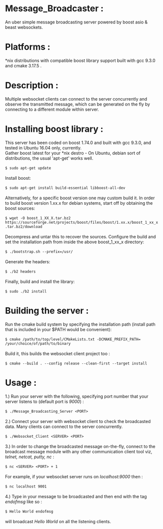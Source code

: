 # Message_Broadcaster :
An uber simple message broadcasting server powered by boost asio & beast websockets.

# Platforms :
*nix distributions with compatible boost library support built with gcc 9.3.0 and cmake 3.17.5 .

# Description :
Multiple websocket clients can connect to the server concurrently and observe the transmitted message, which can be generated on the fly by connecting to a different module within server.

# Installing boost library :
This server has been coded on boost 1.74.0 and built with gcc 9.3.0, and tested in Ubuntu 16.04 only, currently.
<br>Gather boost latest for your *nix destro - On Ubuntu, debian sort of distributions, the usual 'apt-get' works well.<br><br>
    `
    $ sudo apt-get update    
    `
<br><br>Install boost:<br><br>
    `
    $ sudo apt-get install build-essential libboost-all-dev
    `
<br><br>Alternatively, for a specific boost version one may custom build it. In order to build boost version 1.xx.x for debian systems, start off by obtaining the boost sources:<br><br>
    `
    $ wget -O boost_1_XX_X.tar.bz2 https://sourceforge.net/projects/boost/files/boost/1.xx.x/boost_1_xx_x.tar.bz2/download
    `
<br><br>Decompress and untar this to recover the sources. Configure the build and set the installation path from inside the above boost_1_xx_x directory:<br><br>
    `
    $ ./bootstrap.sh --prefix=/usr/
    `
<br><br>Generate the headers:<br><br>
    `
    $ ./b2 headers
    `
<br><br>Finally, build and install the library:<br><br>
    `
    $ sudo ./b2 install
    `
    
# Building the server :
Run the cmake build system by specifying the installation path (install path that is included in your $PATH would be convenient):<br><br>
    `
    $ cmake /path/to/top/level/CMakeLists.txt -DCMAKE_PREFIX_PATH= /your/choice/of/path/to/binary
    `
<br><br>Build it, this builds the websocket client project too :<br><br>
    `
    $ cmake --build . --config release --clean-first --target install
    `
    
# Usage :
1.) Run your server with the following, specifying port number that your server listens to (default port is <i>9000</i>) :<br><br>
`
$ ./Message_Broadcasting_Server <PORT>
`
<br><br> 2.) Connect your server with websocket client to check the broadcasted data. Many clients can connect to the server concurrently.<br><br>
`
$ ./Websocket_Client <SERVER> <PORT>
`
<br><br> 3.) In order to change the broadcasted message on-the-fly, connect to the broadcast message module with any other communication client tool viz, <i>telnet, netcat, putty, nc </i>:<br><br>
`
$ nc <SERVER> <PORT> + 1
`
<br><br>For example, if your websocket server runs on <i>localhost:9000</i> then :<br><br>
`
$ nc localhost 9001
`
<br><br> 4.) Type in your message to be broadcasted and then end with the tag <i>endofmsg</i> like so :<br><br>
`
$ Hello World endofmsg
`
<br><br>will broadcast <i>Hello World</i> on all the listening clients. 
